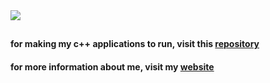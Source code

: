 <img src = "catcloseuphd-min.gif">

##

#### for making my c++ applications to run, visit this <a href = "https://github.com/chapel1337/visual-studio-cpp-redistributable"> repository </a>

#### for more information about me, visit my <a href = "chapel1337.github.io/"> website </a>
